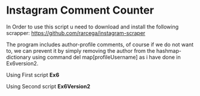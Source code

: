 # Instagram Comment Counter
In Order to use this script u need to download and install the following scrapper:
 https://github.com/rarcega/instagram-scraper


The program includes author-profile comments, of course if we do not want to, we can prevent it by simply removing the author from the hashmap-dictionary using command del map[profileUsername] as i have done in Ex6version2.

Using First script **Ex6**


Using Second script **Ex6Version2**
